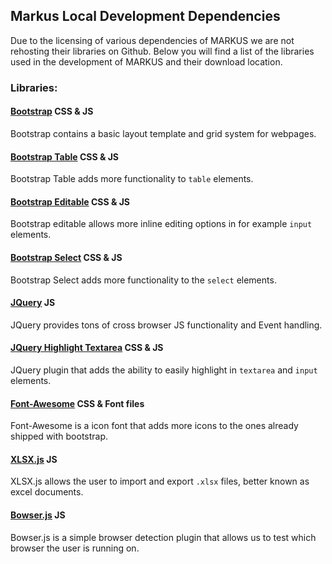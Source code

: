 ## Markus Local Development Dependencies
Due to the licensing of various dependencies of MARKUS we are not rehosting their libraries on Github.
Below you will find a list of the libraries used in the development of MARKUS and their download location.

### Libraries:
#### [Bootstrap](http://blog.getbootstrap.com/2016/07/25/bootstrap-3-3-7-released/) __CSS & JS__
Bootstrap contains a basic layout template and grid system for webpages.
#### [Bootstrap Table](http://bootstrap-table.wenzhixin.net.cn/getting-started/) __CSS & JS__
Bootstrap Table adds more functionality to `table` elements.
#### [Bootstrap Editable](https://vitalets.github.io/x-editable/) __CSS & JS__
Bootstrap editable allows more inline editing options in for example `input` elements.
#### [Bootstrap Select](https://silviomoreto.github.io/bootstrap-select/) __CSS & JS__
Bootstrap Select adds more functionality to the `select` elements.
#### [JQuery](https://jquery.com/download/) __JS__
JQuery provides tons of cross browser JS functionality and Event handling.
#### [JQuery Highlight Textarea](http://garysieling.github.io/jquery-highlighttextarea/) __CSS & JS__
JQuery plugin that adds the ability to easily highlight in `textarea` and `input` elements.
#### [Font-Awesome](http://fontawesome.io/) __CSS & Font files__
Font-Awesome is a icon font that adds more icons to the ones already shipped with bootstrap.
#### [XLSX.js](https://github.com/SheetJS/js-xlsx) __JS__
XLSX.js allows the user to import and export `.xlsx` files, better known as excel documents.
#### [Bowser.js](https://github.com/lancedikson/bowser) __JS__
Bowser.js is a simple browser detection plugin that allows us to test which browser the user is running on.
